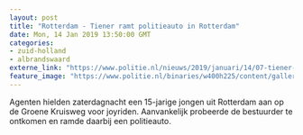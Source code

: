 ```yaml
---
layout: post
title: "Rotterdam - Tiener ramt politieauto in Rotterdam"
date: Mon, 14 Jan 2019 13:50:00 GMT
categories: 
- zuid-holland 
- albrandswaard 
externe_link: "https://www.politie.nl/nieuws/2019/januari/14/07-tiener-ramt-politieauto-in-rotterdam.html"
feature_image: "https://www.politie.nl/binaries/w400h225/content/gallery/politie/nieuws/2019/januari/07-rt/auto-ramt-politieauto.jpg"
---
```


Agenten hielden zaterdagnacht een 15-jarige jongen uit Rotterdam aan op de Groene Kruisweg voor joyriden. Aanvankelijk probeerde de bestuurder te ontkomen en ramde daarbij een politieauto.
